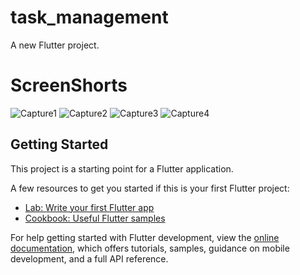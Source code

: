 # task_management

A new Flutter project.
# ScreenShorts
![Capture1](https://github.com/QuantumGeek01/Assignment/assets/136366279/a66ba2e0-0f83-44e8-89c6-7df3b5c66a38)
![Capture2](https://github.com/QuantumGeek01/Assignment/assets/136366279/d26eed69-5827-4a64-b59b-0a18b08d3b13)
![Capture3](https://github.com/QuantumGeek01/Assignment/assets/136366279/a51ff8db-ee2c-40f3-9ba0-3831176c860a)
![Capture4](https://github.com/QuantumGeek01/Assignment/assets/136366279/4a84c3c2-5f03-4184-8d4f-93f91bd7177c)


## Getting Started

This project is a starting point for a Flutter application.

A few resources to get you started if this is your first Flutter project:

- [Lab: Write your first Flutter app](https://docs.flutter.dev/get-started/codelab)
- [Cookbook: Useful Flutter samples](https://docs.flutter.dev/cookbook)

For help getting started with Flutter development, view the
[online documentation](https://docs.flutter.dev/), which offers tutorials,
samples, guidance on mobile development, and a full API reference.

